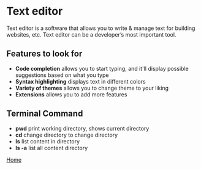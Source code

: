 # Text editor 
Text editor is a software that allows you to write & manage text for building websites, etc. Text editor can be a developer’s most important tool. 
## Features to look for 
* **Code completion** allows you to start typing, and it'll display possible suggestions based on what you type
* **Syntax highlighting** displays text in different colors 
* **Variety of themes** allows you to change theme to your liking 
* **Extensions** allows you to add more features 
## Terminal Command 
* **pwd** print working directory, shows current directory 
*  **cd** change directory to change directory
*  **ls** list content in directory 
*  **ls -a** list all content directory 

[Home](https://shiloh206.github.io/reading-notes/)
